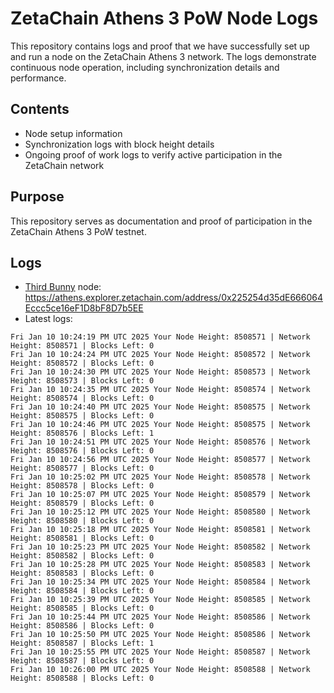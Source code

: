# ZetaChain Athens 3 PoW Node Logs
This repository contains logs and proof that we have successfully set up and run a node on the ZetaChain Athens 3 network. The logs demonstrate continuous node operation, including synchronization details and performance.

## Contents
- Node setup information
- Synchronization logs with block height details
- Ongoing proof of work logs to verify active participation in the ZetaChain network

## Purpose
This repository serves as documentation and proof of participation in the ZetaChain Athens 3 PoW testnet.

## Logs

- [Third Bunny](https://thirdbunny.xyz/) node: https://athens.explorer.zetachain.com/address/0x225254d35dE666064Eccc5ce16eF1D8bF8D7b5EE
- Latest logs:
```
Fri Jan 10 10:24:19 PM UTC 2025 Your Node Height: 8508571 | Network Height: 8508571 | Blocks Left: 0
Fri Jan 10 10:24:24 PM UTC 2025 Your Node Height: 8508572 | Network Height: 8508572 | Blocks Left: 0
Fri Jan 10 10:24:30 PM UTC 2025 Your Node Height: 8508573 | Network Height: 8508573 | Blocks Left: 0
Fri Jan 10 10:24:35 PM UTC 2025 Your Node Height: 8508574 | Network Height: 8508574 | Blocks Left: 0
Fri Jan 10 10:24:40 PM UTC 2025 Your Node Height: 8508575 | Network Height: 8508575 | Blocks Left: 0
Fri Jan 10 10:24:46 PM UTC 2025 Your Node Height: 8508575 | Network Height: 8508576 | Blocks Left: 1
Fri Jan 10 10:24:51 PM UTC 2025 Your Node Height: 8508576 | Network Height: 8508576 | Blocks Left: 0
Fri Jan 10 10:24:56 PM UTC 2025 Your Node Height: 8508577 | Network Height: 8508577 | Blocks Left: 0
Fri Jan 10 10:25:02 PM UTC 2025 Your Node Height: 8508578 | Network Height: 8508578 | Blocks Left: 0
Fri Jan 10 10:25:07 PM UTC 2025 Your Node Height: 8508579 | Network Height: 8508579 | Blocks Left: 0
Fri Jan 10 10:25:12 PM UTC 2025 Your Node Height: 8508580 | Network Height: 8508580 | Blocks Left: 0
Fri Jan 10 10:25:18 PM UTC 2025 Your Node Height: 8508581 | Network Height: 8508581 | Blocks Left: 0
Fri Jan 10 10:25:23 PM UTC 2025 Your Node Height: 8508582 | Network Height: 8508582 | Blocks Left: 0
Fri Jan 10 10:25:28 PM UTC 2025 Your Node Height: 8508583 | Network Height: 8508583 | Blocks Left: 0
Fri Jan 10 10:25:34 PM UTC 2025 Your Node Height: 8508584 | Network Height: 8508584 | Blocks Left: 0
Fri Jan 10 10:25:39 PM UTC 2025 Your Node Height: 8508585 | Network Height: 8508585 | Blocks Left: 0
Fri Jan 10 10:25:44 PM UTC 2025 Your Node Height: 8508586 | Network Height: 8508586 | Blocks Left: 0
Fri Jan 10 10:25:50 PM UTC 2025 Your Node Height: 8508586 | Network Height: 8508587 | Blocks Left: 1
Fri Jan 10 10:25:55 PM UTC 2025 Your Node Height: 8508587 | Network Height: 8508587 | Blocks Left: 0
Fri Jan 10 10:26:00 PM UTC 2025 Your Node Height: 8508588 | Network Height: 8508588 | Blocks Left: 0
```
